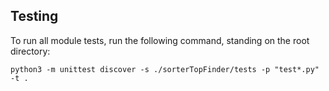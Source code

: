 ## Testing
To run all module tests, run the following command, standing on the root directory:
```
python3 -m unittest discover -s ./sorterTopFinder/tests -p "test*.py" -t .
```
